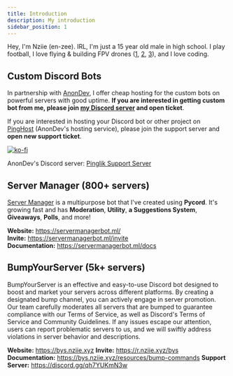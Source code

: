 ```yaml
---
title: Introduction
description: My introduction
sidebar_position: 1
---
```


Hey, I'm Nziie (en-zee). IRL, I'm just a 15 year old male in high school. I play football, I love flying & building FPV drones ([1](https://youtu.be/LWsAbG3pAxQ), [2](https://youtu.be/NcBjx_eyvxc), [3](https://youtu.be/1U2aVQDbJ3o)), and I love coding.

## Custom Discord Bots
In partnership with [AnonDev](https://anondev.ml), I offer cheap hosting for the custom bots on powerful servers with good uptime. **If you are interested in getting custom bot from me, please join [my Discord server](/discord.html) and open ticket**.

If you are interested in hosting your Discord bot or other project on [PingHost](https://pinghost.pinglik.eu/) (AnonDev's hosting service), please join the support server and **open new support ticket**.


[![ko-fi](https://ko-fi.com/img/githubbutton_sm.svg)](https://ko-fi.com/J3J72WPRC)

AnonDev's Discord server: [Pinglik Support Server](https://pinglik.eu/support)


## Server Manager (800+ servers)
[Server Manager](https://servermanagerbot.ml/invite) is a multipurpose bot that I've created using **Pycord**. It's growing fast and has **Moderation**, **Utility**, **a Suggestions System**, **Giveaways**, **Polls**, and more!

**Website:** https://servermanagerbot.ml/ <br/>
**Invite:** https://servermanagerbot.ml/invite <br/>
**Documentation:** https://servermanagerbot.ml/docs

## BumpYourServer (5k+ servers)
BumpYourServer is an effective and easy-to-use Discord bot designed to boost and market your servers across different platforms. By creating a designated bump channel, you can actively engage in server promotion. Our team carefully moderates all servers that are bumped to guarantee compliance with our Terms of Service, as well as Discord's Terms of Service and Community Guidelines. If any issues escape our attention, users can report problematic servers to us, and we will swiftly address violations in server behavior and descriptions.

**Website:** https://bys.nziie.xyz
**Invite:** https://r.nziie.xyz/bys
**Documentation:** https://bys.nziie.xyz/resources/bump-commands
**Support Server:** https://discord.gg/qh7YUKmN3w

<br/>

